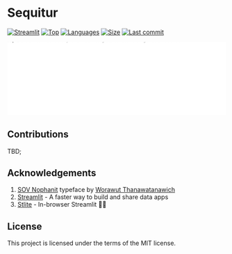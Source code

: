# Sequitur

[![Streamlit](https://img.shields.io/badge/streamlit-FF4B4B?logo=streamlit&logoColor=white)](https://streamlit.io)
[![Top](https://img.shields.io/github/languages/top/aekasitt/sequitur)](https://github.com/aekasitt/sequitur)
[![Languages](https://img.shields.io/github/languages/count/aekasitt/sequitur)](https://github.com/aekasitt/sequitur)
[![Size](https://img.shields.io/github/repo-size/aekasitt/sequitur)](https://github.com/aekasitt/sequitur)
[![Last commit](https://img.shields.io/github/last-commit/aekasitt/sequitur/master)](https://github.com/aekasitt/sequitur)

[![Sequitur Banner](static/sequitur-banner.svg)](https://github.com/aekasitt/sequitur-banner.svg)

## Contributions

TBD;

## Acknowledgements

1. [SOV Nophanit](https://www.f0nt.com/release/sov-nophanit) typeface by [Worawut Thanawatanawich](https://facebook.com/worawut.thanawatanawanich)
2. [Streamlit](https://streamlit.io) - A faster way to build and share data apps
3. [Stlite](https://github.com/whitphx/stlite) - In-browser Streamlit 🎈🚀 

## License

This project is licensed under the terms of the MIT license.
